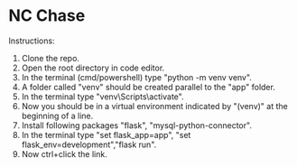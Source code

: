 # NC Chase

Instructions:
1. Clone the repo.
2. Open the root directory in code editor.
3. In the terminal (cmd/powershell) type "python -m venv venv".
4. A folder called "venv" should be created parallel to the "app" folder.
5. In the terminal type "venv\Scripts\activate".
6. Now you should be in a virtual environment indicated by "(venv)" at the beginning of a line.
7. Install following packages "flask", "mysql-python-connector".
8. In the terminal type "set flask_app=app", "set flask_env=development","flask run".
9. Now ctrl+click the link.
